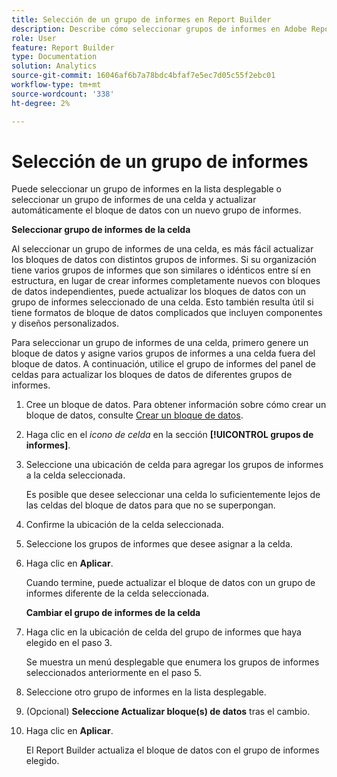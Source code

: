 ```yaml
---
title: Selección de un grupo de informes en Report Builder
description: Describe cómo seleccionar grupos de informes en Adobe Report Builder
role: User
feature: Report Builder
type: Documentation
solution: Analytics
source-git-commit: 16046af6b7a78bdc4bfaf7e5ec7d05c55f2ebc01
workflow-type: tm+mt
source-wordcount: '338'
ht-degree: 2%

---
```


# Selección de un grupo de informes 

Puede seleccionar un grupo de informes en la lista desplegable o seleccionar un grupo de informes de una celda y actualizar automáticamente el bloque de datos con un nuevo grupo de informes.

**Seleccionar grupo de informes de la celda**

Al seleccionar un grupo de informes de una celda, es más fácil actualizar los bloques de datos con distintos grupos de informes. Si su organización tiene varios grupos de informes que son similares o idénticos entre sí en estructura, en lugar de crear informes completamente nuevos con bloques de datos independientes, puede actualizar los bloques de datos con un grupo de informes seleccionado de una celda. Esto también resulta útil si tiene formatos de bloque de datos complicados que incluyen componentes y diseños personalizados.

Para seleccionar un grupo de informes de una celda, primero genere un bloque de datos y asigne varios grupos de informes a una celda fuera del bloque de datos. A continuación, utilice el grupo de informes del panel de celdas para actualizar los bloques de datos de diferentes grupos de informes.

1. Cree un bloque de datos.
Para obtener información sobre cómo crear un bloque de datos, consulte [Crear un bloque de datos](/help/analyze/report-builder/create-a-data-block.md).

1. Haga clic en el *icono de celda* en la sección **[!UICONTROL grupos de informes]**.

1. Seleccione una ubicación de celda para agregar los grupos de informes a la celda seleccionada.

   Es posible que desee seleccionar una celda lo suficientemente lejos de las celdas del bloque de datos para que no se superpongan.

1. Confirme la ubicación de la celda seleccionada.

1. Seleccione los grupos de informes que desee asignar a la celda.

1. Haga clic en **Aplicar**.

   Cuando termine, puede actualizar el bloque de datos con un grupo de informes diferente de la celda seleccionada.

   **Cambiar el grupo de informes de la celda**

1. Haga clic en la ubicación de celda del grupo de informes que haya elegido en el paso 3.

   Se muestra un menú desplegable que enumera los grupos de informes seleccionados anteriormente en el paso 5.

1. Seleccione otro grupo de informes en la lista desplegable.

1. (Opcional) **Seleccione Actualizar bloque(s) de datos** tras el cambio.

1. Haga clic en **Aplicar**.

   El Report Builder actualiza el bloque de datos con el grupo de informes elegido.
